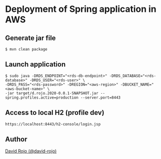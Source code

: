 # Deployment of Spring application in AWS

## Generate jar file

```
$ mvn clean package
```

## Launch application

```
$ sudo java -DRDS_ENDPOINT="<rds-db-endpoint>" -DRDS_DATABASE="<rds-database>" -DRDS_USER="<rds-user>" \
-DRDS_PASS="<rds-password>" -DREGION="<aws-region>" -DBUCKET_NAME="<aws-bucket-name>" \
-jar target/d.rojo.2020-0.0.1-SNAPSHOT.jar --spring.profiles.active=production --server.port=8443
```

## Access to local H2 (profile dev)

```
https://localhost:8443/h2-console/login.jsp
```
## Author

[David Rojo (@david-rojo)](https://github.com/david-rojo)
